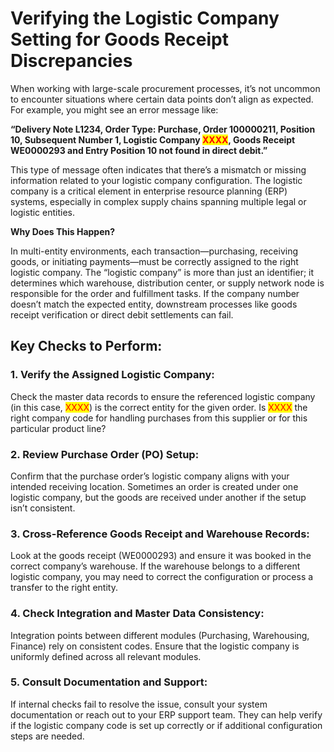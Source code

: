 # Verifying the Logistic Company Setting for Goods Receipt Discrepancies

When working with large-scale procurement processes, it’s not uncommon to encounter situations where certain data points don’t align as expected. For example, you might see an error message like:

**“Delivery Note L1234, Order Type: Purchase, Order 100000211, Position 10, Subsequent Number 1, Logistic Company&#x20;**<mark style="color:red;">**XXXX**</mark>**, Goods Receipt WE0000293 and Entry Position 10 not found in direct debit.”**

This type of message often indicates that there’s a mismatch or missing information related to your logistic company configuration. The logistic company is a critical element in enterprise resource planning (ERP) systems, especially in complex supply chains spanning multiple legal or logistic entities.

**Why Does This Happen?**

In multi-entity environments, each transaction—purchasing, receiving goods, or initiating payments—must be correctly assigned to the right logistic company. The “logistic company” is more than just an identifier; it determines which warehouse, distribution center, or supply network node is responsible for the order and fulfillment tasks. If the company number doesn’t match the expected entity, downstream processes like goods receipt verification or direct debit settlements can fail.

## **Key Checks to Perform:**

### 1. Verify the Assigned Logistic Company:

Check the master data records to ensure the referenced logistic company (in this case, <mark style="color:red;">XXXX</mark>) is the correct entity for the given order. Is <mark style="color:red;">XXXX</mark> the right company code for handling purchases from this supplier or for this particular product line?

### 2. Review Purchase Order (PO) Setup:

Confirm that the purchase order’s logistic company aligns with your intended receiving location. Sometimes an order is created under one logistic company, but the goods are received under another if the setup isn’t consistent.

### 3. Cross-Reference Goods Receipt and Warehouse Records:

Look at the goods receipt (WE0000293) and ensure it was booked in the correct company’s warehouse. If the warehouse belongs to a different logistic company, you may need to correct the configuration or process a transfer to the right entity.

### 4. Check Integration and Master Data Consistency:

Integration points between different modules (Purchasing, Warehousing, Finance) rely on consistent codes. Ensure that the logistic company is uniformly defined across all relevant modules.

### 5. Consult Documentation and Support:

If internal checks fail to resolve the issue, consult your system documentation or reach out to your ERP support team. They can help verify if the logistic company code is set up correctly or if additional configuration steps are needed.

